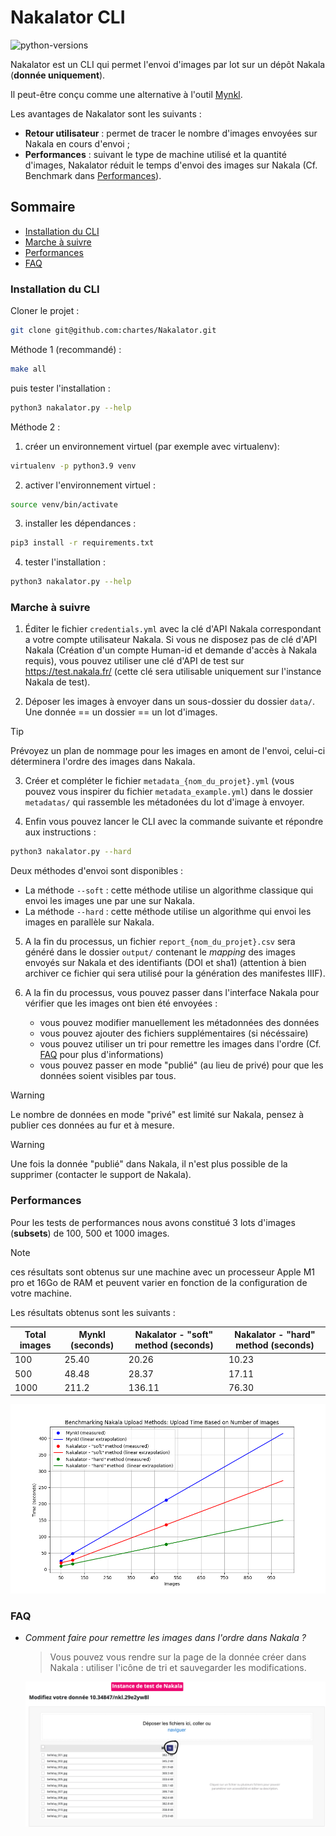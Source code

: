 # Nakalator CLI

![python-versions](https://img.shields.io/badge/python-3.8%20%7C%203.9%20%7C%203.10%20%7C3.11-blue)

Nakalator est un CLI qui permet l'envoi d'images par lot sur un dépôt Nakala (**donnée uniquement**).

Il peut-être conçu comme une alternative à l'outil [Mynkl](https://mynkl.huma-num.fr/). 

Les avantages de Nakalator sont les suivants :

- **Retour utilisateur** : permet de tracer le nombre d'images envoyées sur Nakala en cours d'envoi ; 
- **Performances** : suivant le type de machine utilisé et la quantité d'images, Nakalator réduit le temps d'envoi des images sur Nakala (Cf. Benchmark dans [Performances](#performances)).


## Sommaire

- [Installation du CLI](#installation-du-cli)
- [Marche à suivre](#marche-à-suivre)
- [Performances](#performances)
- [FAQ](#faq)

### Installation du CLI

Cloner le projet :

```bash
git clone git@github.com:chartes/Nakalator.git
```

Méthode 1 (recommandé) :

```bash
make all 
```
puis tester l'installation :

```bash
python3 nakalator.py --help
```

Méthode 2 :

1. créer un environnement virtuel (par exemple avec virtualenv):
```bash
virtualenv -p python3.9 venv
```

2. activer l'environnement virtuel :
```bash
source venv/bin/activate
```

3. installer les dépendances :
```bash
pip3 install -r requirements.txt
```

4. tester l'installation :
```bash
python3 nakalator.py --help
```

### Marche à suivre

1. Éditer le fichier `credentials.yml` avec
la clé d'API Nakala correspondant a votre compte utilisateur Nakala. Si vous ne disposez pas
de clé d'API Nakala (Création d'un compte Human-id et demande d'accès à Nakala requis), vous pouvez utiliser une clé d'API de test sur https://test.nakala.fr/ (cette clé sera utilisable uniquement sur l'instance Nakala de test).

2. Déposer les images à envoyer dans un sous-dossier du dossier `data/`. Une donnée == un dossier == un lot d'images.
> [!TIP]
> Prévoyez un plan de nommage pour les images en amont de l'envoi, celui-ci déterminera l'ordre des images dans Nakala.

3. Créer et compléter le fichier `metadata_{nom_du_projet}.yml` (vous pouvez vous inspirer du fichier `metadata_example.yml`)
dans le dossier `metadatas/` qui rassemble les métadonées du lot d'image à envoyer.

4. Enfin vous pouvez lancer le CLI avec la commande suivante et répondre aux instructions :

```bash
python3 nakalator.py --hard
```

Deux méthodes d'envoi sont disponibles :

- La méthode `--soft` : cette méthode utilise un algorithme classique qui envoi les images une par une sur Nakala.
- La méthode `--hard` : cette méthode utilise un algorithme qui envoi les images en parallèle sur Nakala.

5. A la fin du processus, un fichier `report_{nom_du_projet}.csv` sera généré dans le dossier `output/` contenant le *mapping* des images envoyés sur Nakala et des identifiants (DOI et sha1) (attention à bien archiver ce fichier qui sera utilisé pour la génération des manifestes IIIF).

6. A la fin du processus, vous pouvez passer dans l'interface Nakala pour vérifier que les images ont bien été envoyées : 
    - vous pouvez modifier manuellement les métadonnées des données
    - vous pouvez ajouter des fichiers supplémentaires (si nécéssaire)
    - vous pouvez utiliser un tri pour remettre les images dans l'ordre (Cf. [FAQ](#faq) pour plus d'informations)
    - vous pouvez passer en mode "publié" (au lieu de privé) pour que les données soient visibles par tous.
      
> [!WARNING]
> Le nombre de données en mode "privé" est limité sur Nakala, pensez à publier ces données au fur et à mesure.

> [!WARNING]
> Une fois la donnée "publié" dans Nakala, il n'est plus possible de la supprimer (contacter le support de Nakala).

### Performances

Pour les tests de performances nous avons constitué 3 lots d'images (**subsets**) de 100, 500 et 1000 images.

> [!NOTE]
> ces résultats sont obtenus sur une machine avec un processeur Apple M1 pro et 16Go de RAM
et peuvent varier en fonction de la configuration de votre machine.

Les résultats obtenus sont les suivants :

| Total images | Mynkl (seconds) | Nakalator - "soft" method (seconds) | Nakalator - "hard" method (seconds)|
|--------------|-----------------|----------------------------|---------------------------|
| 100          | 25.40           | 20.26                      | 10.23                     |
| 500          | 48.48           | 28.37                      | 17.11                     |
| 1000         | 211.2           | 136.11                     | 76.30                     |


![capture-nakala](./documentation/benchmark_methods.png)

### FAQ

- *Comment faire pour remettre les images dans l'ordre dans Nakala ?*

    > Vous pouvez vous rendre sur la page de la donnée créer dans Nakala : utiliser l'icône de tri et sauvegarder les modifications.
    
    ![capture-nakala](./documentation/capture_nakala_tri.png)
